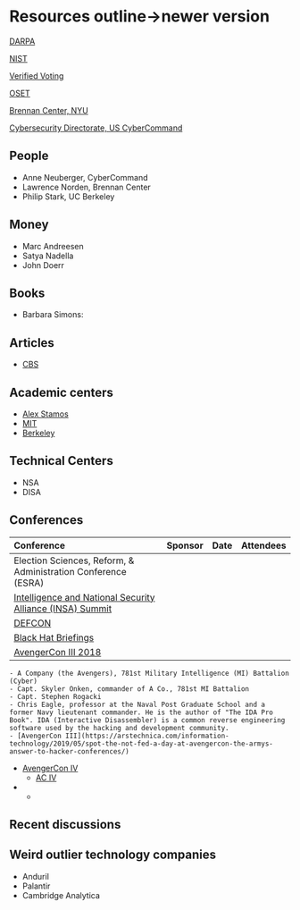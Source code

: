 # Resources outline->newer version

[DARPA](https://www.darpa.mil/about-us/about-darpa)

[NIST](https://www.nist.gov/)

[Verified Voting](https://www.verifiedvoting.org/)

[OSET]()

[Brennan Center, NYU]()

[Cybersecurity Directorate, US CyberCommand]()


## People

- Anne Neuberger, CyberCommand
- Lawrence Norden, Brennan Center
- Philip Stark, UC Berkeley

## Money
- Marc Andreesen
- Satya Nadella
- John Doerr


## Books
  - Barbara Simons:

## Articles
  - [CBS](https://www.cbsnews.com/news/the-nsa-prepares-to-defend-2020-elections-drawing-lessons-from-2018-midterms/)


## Academic centers
  - [Alex Stamos](https://en.wikipedia.org/wiki/Alex_Stamos)
  - [MIT]()
  - [Berkeley]()


## Technical Centers
  - NSA
  - DISA

## Conferences
Conference | Sponsor | Date | Attendees
:--- | :--- | :--- | :----
Election Sciences, Reform, & Administration Conference (ESRA)|||
 [Intelligence and National Security Alliance (INSA) Summit]()|||
  [DEFCON]()|||
   [Black Hat Briefings](https://en.wikipedia.org/wiki/Black_Hat_Briefings)|||
   [AvengerCon III 2018](https://www.army.mil/article/214354/avengercon_iii_the_hacker_training_event_for_todays_cyber_warrior)|||

    - A Company (the Avengers), 781st Military Intelligence (MI) Battalion (Cyber)
    - Capt. Skyler Onken, commander of A Co., 781st MI Battalion
    - Capt. Stephen Rogacki
    - Chris Eagle, professor at the Naval Post Graduate School and a former Navy lieutenant commander. He is the author of "The IDA Pro Book". IDA (Interactive Disassembler) is a common reverse engineering software used by the hacking and development community.
    - [AvengerCon III](https://arstechnica.com/information-technology/2019/05/spot-the-not-fed-a-day-at-avengercon-the-armys-answer-to-hacker-conferences/)
- [AvengerCon IV](https://www.facebook.com/780MIBDE/posts/mark-your-calendars-avengercon-iv-is-october-17-18-avengercon-is-a-free-hacker-e/2242803835830990/)
  - [AC IV](http://www.govevents.com/details/34293/avengercon-iv/)
-
    -
## Recent discussions

## Weird outlier technology companies
- Anduril
- Palantir
- Cambridge Analytica
